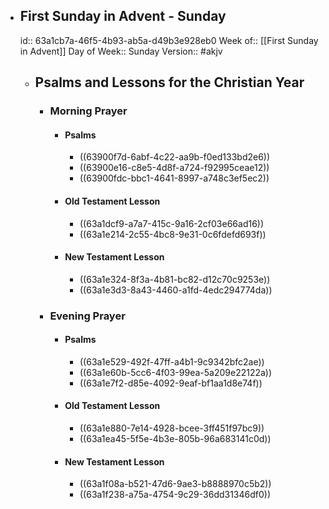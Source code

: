 - ## First Sunday in Advent - Sunday
  id:: 63a1cb7a-46f5-4b93-ab5a-d49b3e928eb0
  Week of:: [[First Sunday in Advent]]
  Day of Week:: Sunday
  Version:: #akjv
	- ## Psalms and Lessons for the Christian Year
		- ### Morning Prayer
			- #### Psalms
				- ((63900f7d-6abf-4c22-aa9b-f0ed133bd2e6))
				- ((63900e16-c8e5-4d8f-a724-f92995ceae12))
				- ((63900fdc-bbc1-4641-8997-a748c3ef5ec2))
			- #### Old Testament Lesson
				- ((63a1dcf9-a7a7-415c-9a16-2cf03e66ad16))
				- ((63a1e214-2c55-4bc8-9e31-0c6fdefd693f))
			- #### New Testament Lesson
				- ((63a1e324-8f3a-4b81-bc82-d12c70c9253e))
				- ((63a1e3d3-8a43-4460-a1fd-4edc294774da))
		- ### Evening Prayer
			- #### Psalms
				- ((63a1e529-492f-47ff-a4b1-9c9342bfc2ae))
				- ((63a1e60b-5cc6-4f03-99ea-5a209e22122a))
				- ((63a1e7f2-d85e-4092-9eaf-bf1aa1d8e74f))
			- #### Old Testament Lesson
				- ((63a1e880-7e14-4928-bcee-3ff451f97bc9))
				- ((63a1ea45-5f5e-4b3e-805b-96a683141c0d))
			- #### New Testament Lesson
				- ((63a1f08a-b521-47d6-9ae3-b8888970c5b2))
				- ((63a1f238-a75a-4754-9c29-36dd31346df0))